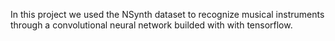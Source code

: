 In this project we used the NSynth dataset to recognize musical instruments through a convolutional neural network builded with
with tensorflow.
